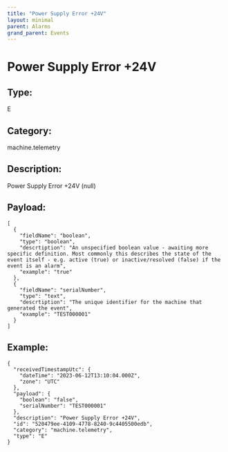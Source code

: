 ```yaml
---
title: "Power Supply Error +24V"
layout: minimal
parent: Alarms
grand_parent: Events
---
```


# Power Supply Error +24V

## Type:

E

## Category:

machine.telemetry

## Description: 

Power Supply Error +24V (null)

## Payload:

```
[
  {
    "fieldName": "boolean",
    "type": "boolean",
    "descrtiption": "An unspecified boolean value - awaiting more specific definition. Most commonly this describes the state of the event itself - e.g. active (true) or inactive/resolved (false) if the event is an alarm",
    "example": "true"
  },
  {
    "fieldName": "serialNumber",
    "type": "text",
    "descrtiption": "The unique identifier for the machine that generated the event",
    "example": "TEST000001"
  }
]
```

## Example:

```
{
  "receivedTimestampUtc": {
    "dateTime": "2023-06-12T13:10:04.000Z",
    "zone": "UTC"
  },
  "payload": {
    "boolean": "false",
    "serialNumber": "TEST000001"
  },
  "description": "Power Supply Error +24V",
  "id": "520479ee-4109-4778-8240-9c4405500edb",
  "category": "machine.telemetry",
  "type": "E"
}
```
